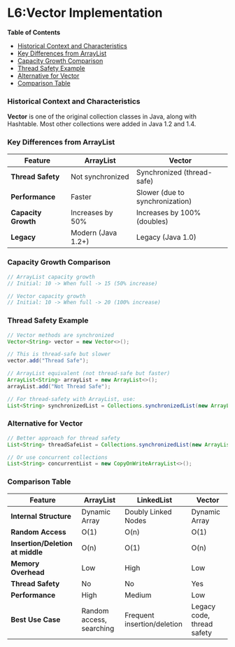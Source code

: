 
# L6:Vector Implementation

**Table of Contents**
- [Historical Context and Characteristics](#historical-context-and-characteristics)
- [Key Differences from ArrayList](#key-differences-from-arraylist)
- [Capacity Growth Comparison](#capacity-growth-comparison)
- [Thread Safety Example](#thread-safety-example)
- [Alternative for Vector](#alternative-for-vector)
- [Comparison Table](#comparison-table)


### Historical Context and Characteristics

**Vector** is one of the original collection classes in Java, along with Hashtable. Most other collections were added in Java 1.2 and 1.4.

### Key Differences from ArrayList

| Feature             | ArrayList          | Vector                          |
|---------------------|--------------------|---------------------------------|
| **Thread Safety**   | Not synchronized   | Synchronized (thread-safe)      |
| **Performance**     | Faster             | Slower (due to synchronization) |
| **Capacity Growth** | Increases by 50%   | Increases by 100% (doubles)     |
| **Legacy**          | Modern (Java 1.2+) | Legacy (Java 1.0)               |

### Capacity Growth Comparison

```java
// ArrayList capacity growth
// Initial: 10 -> When full -> 15 (50% increase)

// Vector capacity growth
// Initial: 10 -> When full -> 20 (100% increase)
```

### Thread Safety Example

```java
// Vector methods are synchronized
Vector<String> vector = new Vector<>();

// This is thread-safe but slower
vector.add("Thread Safe");

// ArrayList equivalent (not thread-safe but faster)
ArrayList<String> arrayList = new ArrayList<>();
arrayList.add("Not Thread Safe");

// For thread-safety with ArrayList, use:
List<String> synchronizedList = Collections.synchronizedList(new ArrayList<>());
```

### Alternative for Vector

```java
// Better approach for thread safety
List<String> threadSafeList = Collections.synchronizedList(new ArrayList<>());

// Or use concurrent collections
List<String> concurrentList = new CopyOnWriteArrayList<>();
```

### Comparison Table

| Feature                          | ArrayList                | LinkedList                  | Vector                     |
|----------------------------------|--------------------------|-----------------------------|----------------------------|
| **Internal Structure**           | Dynamic Array            | Doubly Linked Nodes         | Dynamic Array              |
| **Random Access**                | O(1)                     | O(n)                        | O(1)                       |
| **Insertion/Deletion at middle** | O(n)                     | O(1)                        | O(n)                       |
| **Memory Overhead**              | Low                      | High                        | Low                        |
| **Thread Safety**                | No                       | No                          | Yes                        |
| **Performance**                  | High                     | Medium                      | Low                        |
| **Best Use Case**                | Random access, searching | Frequent insertion/deletion | Legacy code, thread safety |

